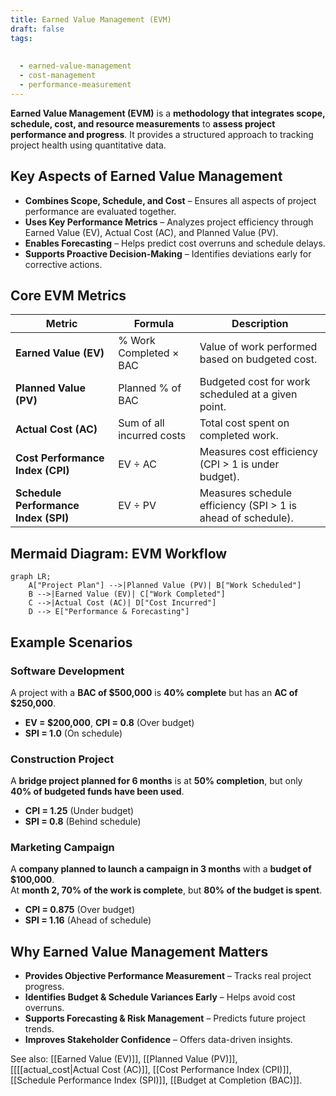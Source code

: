 ```yaml
---
title: Earned Value Management (EVM)
draft: false
tags:
  
  
  - earned-value-management
  - cost-management
  - performance-measurement
---
```


**Earned Value Management (EVM)** is a **methodology that integrates scope, schedule, cost, and resource measurements** to **assess project performance and progress**. It provides a structured approach to tracking project health using quantitative data.

## **Key Aspects of Earned Value Management**
- **Combines Scope, Schedule, and Cost** – Ensures all aspects of project performance are evaluated together.
- **Uses Key Performance Metrics** – Analyzes project efficiency through Earned Value (EV), Actual Cost (AC), and Planned Value (PV).
- **Enables Forecasting** – Helps predict cost overruns and schedule delays.
- **Supports Proactive Decision-Making** – Identifies deviations early for corrective actions.

## **Core EVM Metrics**
| **Metric**  | **Formula** | **Description** |
|------------|--------------------------------|------------------------------------------------|
| **Earned Value (EV)** | % Work Completed × BAC | Value of work performed based on budgeted cost. |
| **Planned Value (PV)** | Planned % of BAC | Budgeted cost for work scheduled at a given point. |
| **Actual Cost (AC)** | Sum of all incurred costs | Total cost spent on completed work. |
| **Cost Performance Index (CPI)** | EV ÷ AC | Measures cost efficiency (CPI > 1 is under budget). |
| **Schedule Performance Index (SPI)** | EV ÷ PV | Measures schedule efficiency (SPI > 1 is ahead of schedule). |

## **Mermaid Diagram: EVM Workflow**
```mermaid
graph LR;
    A["Project Plan"] -->|Planned Value (PV)| B["Work Scheduled"]
    B -->|Earned Value (EV)| C["Work Completed"]
    C -->|Actual Cost (AC)| D["Cost Incurred"]
    D --> E["Performance & Forecasting"]
```

## **Example Scenarios**

### **Software Development**
A project with a **BAC of \$500,000** is **40% complete** but has an **AC of \$250,000**.

- **EV = \$200,000**, **CPI = 0.8** (Over budget)
- **SPI = 1.0** (On schedule)

### **Construction Project**
A **bridge project planned for 6 months** is at **50% completion**, but only **40% of budgeted funds have been used**.

- **CPI = 1.25** (Under budget)
- **SPI = 0.8** (Behind schedule)

### **Marketing Campaign**
A **company planned to launch a campaign in 3 months** with a **budget of \$100,000**.  
At **month 2, 70% of the work is complete**, but **80% of the budget is spent**.

- **CPI = 0.875** (Over budget)
- **SPI = 1.16** (Ahead of schedule)

## **Why Earned Value Management Matters**
- **Provides Objective Performance Measurement** – Tracks real project progress.
- **Identifies Budget & Schedule Variances Early** – Helps avoid cost overruns.
- **Supports Forecasting & Risk Management** – Predicts future project trends.
- **Improves Stakeholder Confidence** – Offers data-driven insights.

See also: [[Earned Value (EV)]], [[Planned Value (PV)]], [[[[actual_cost|Actual Cost (AC)]], [[Cost Performance Index (CPI)]], [[Schedule Performance Index (SPI)]], [[Budget at Completion (BAC)]].
